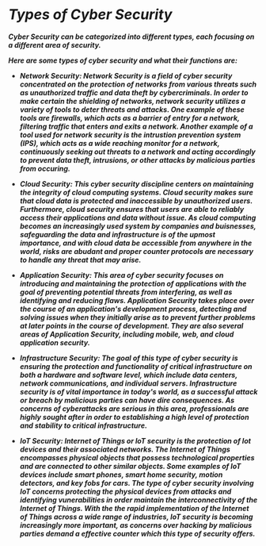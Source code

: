 # **_Types of Cyber Security_**
**_Cyber Security can be categorized into different types, each focusing on a different area of security._</p>**
**_<p>Here are some types of cyber security and what their functions are: </p>_**
+ **_<p>Network Security: Network Security is a field of cyber security concentrated on the protection of networks from various threats such as unauthorized traffic and data theft by cybercriminals. In order to make certain the shielding of networks, network security utilizes a variety of tools to deter threats and attacks. One example of these tools are firewalls, which acts as a barrier of entry for a network, filtering traffic that enters and exits a network. Another example of a tool used for network security is the intrustion prevention system (IPS), which acts as a wide reaching monitor for a network, continuously seeking out threats to a network and acting accordingly to prevent data theft, intrusions, or other attacks by malicious parties from occuring. </p>_**
+ **_<p>Cloud Security: This cyber security discipline centers on maintaining the integrity of cloud computing systems. Cloud security makes sure that cloud data is protected and inaccessible by unauthorized users. Furthermore, cloud security ensures that users are able to reliably access their applications and data without issue. As cloud computing becomes an increasingly used system by companies and buisnesses, safeguarding the data and infrastructure is of the upmost importance, and with cloud data be accessible from anywhere in the world, risks are abudant and proper counter protocols are necessary to handle any threat that may arise. </p>_** 
+ **_<p>Application Security: This area of cyber security focuses on introducing and maintaining the protection of applications with the goal of preventing potential threats from interfering, as well as identifying and reducing flaws. Application Security takes place over the course of an application's development process, detecting and solving issues when they initially arise as to prevent further problems at later points in the course of development. They are also several areas of Application Security, including mobile, web, and cloud application security. </p>_**
+ **_<p>Infrastructure Security: The goal of this type of cyber security is ensuring the protection and functionality of critical infrastructure on both a hardware and software level, which include data centers, network communications, and individual servers. Infrastructure security is of vital importance in today's world, as a successful attack or breach by malicious parties can have dire consequences. As concerns of cyberattacks are serious in this area, professionals are highly sought after in order to establishing a high level of protection and stability to critical infrastructure. </p>_**
+ **_<p>IoT Security: Internet of Things or IoT security is the protection of Iot devices and their associated networks. The Internet of Things encompasses physical objects that possess technological properties and are connected to other similar objects. Some examples of IoT devices include smart phones, smart home security, motion detectors, and key fobs for cars. The type of cyber security involving IoT concerns protecting the physical devices from attacks and identifying vunerabilities in order maintain the interconnectivity of the Internet of Things. With the the rapid implementation of the Internet of Things across a wide range of industries, IoT security is becoming increasingly more important, as concerns over hacking by malicious parties demand a effective counter which this type of security offers.</p>_**

